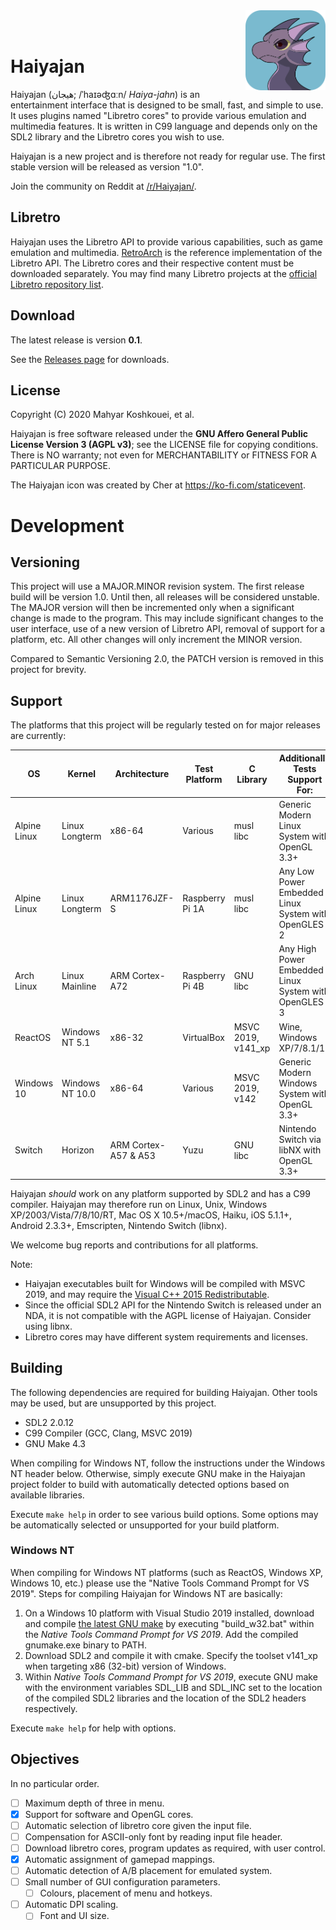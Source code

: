 <img align="right" width="128" height="128" alt="The Haiyajan Icon: Haiya Dragon" src="meta/haiya_dragon_bg_rounded.svg">
<br/><br/>

# Haiyajan

Haiyajan (هیجان; /ˈhaɪəʤɑːn/ *Haiya-jahn*) is an entertainment interface that is designed to
be small, fast, and simple to use. It uses plugins named "Libretro cores" to
provide various emulation and multimedia features. It is written in C99
language and depends only on the SDL2 library and the Libretro cores you wish
to use.

Haiyajan is a new project and is therefore not ready for regular use. The first
stable version will be released as version "1.0".

Join the community on Reddit at [/r/Haiyajan/](https://www.reddit.com/r/Haiyajan/).

## Libretro

Haiyajan uses the Libretro API to provide various capabilities, such as game
emulation and multimedia. [RetroArch](https://github.com/libretro/RetroArch) is
the reference implementation of the Libretro API. The Libretro cores and their
respective content must be downloaded separately. You may find many Libretro
projects at the [official Libretro repository list](https://github.com/libretro/).

## Download

The latest release is version **0.1**.

See the [Releases page](https://github.com/deltabeard/Haiyajan/releases/) for downloads.

## License

Copyright (C) 2020 Mahyar Koshkouei, et al.

Haiyajan is free software released under the **GNU Affero General Public
License Version 3 (AGPL v3)**; see the LICENSE file for copying conditions.
There is NO warranty; not even for MERCHANTABILITY or FITNESS FOR A
PARTICULAR PURPOSE.

The Haiyajan icon was created by Cher at https://ko-fi.com/staticevent.

# Development

## Versioning

This project will use a MAJOR.MINOR revision system. The first release build
will be version 1.0. Until then, all releases will be considered unstable.
The MAJOR version will then be incremented only when a significant change is
made to the program. This may include significant changes to the user interface,
use of a new version of Libretro API, removal of support for a platform, etc.
All other changes will only increment the MINOR version.

Compared to Semantic Versioning 2.0, the PATCH version is removed in this
project for brevity.

## Support

The platforms that this project will be regularly tested on for
major releases are currently:

| OS           | Kernel          | Architecture         | Test Platform   | C Library          | Additionally Tests Support For:                |
|--------------|-----------------|----------------------|-----------------|--------------------|------------------------------------------------|
| Alpine Linux | Linux Longterm  | x86-64               | Various         | musl libc          | Generic Modern Linux System with OpenGL 3.3+   |
| Alpine Linux | Linux Longterm  | ARM1176JZF-S         | Raspberry Pi 1A | musl libc          | Any Low Power Embedded Linux System with OpenGLES 2 |
| Arch Linux   | Linux Mainline  | ARM Cortex-A72       | Raspberry Pi 4B | GNU libc           | Any High Power Embedded Linux System with OpenGLES 3 |
| ReactOS      | Windows NT 5.1  | x86-32               | VirtualBox      | MSVC 2019, v141_xp | Wine, Windows XP/7/8.1/10                      |
| Windows 10   | Windows NT 10.0 | x86-64               | Various         | MSVC 2019, v142    | Generic Modern Windows System with OpenGL 3.3+ |
| Switch       | Horizon         | ARM Cortex-A57 & A53 | Yuzu            | GNU libc           | Nintendo Switch via libNX with OpenGL 3.3+     |


Haiyajan *should* work on any platform supported by SDL2 and has a C99
compiler. Haiyajan may therefore run on Linux, Unix, Windows
XP/2003/Vista/7/8/10/RT, Mac OS X 10.5+/macOS, Haiku, iOS 5.1.1+, Android 2.3.3+,
Emscripten, Nintendo Switch (libnx).

We welcome bug reports and contributions for all platforms.

Note:
- Haiyajan executables built for Windows will be compiled with MSVC 2019, and
may require the
[Visual C++ 2015 Redistributable](https://support.microsoft.com/en-us/help/2977003/the-latest-supported-visual-c-downloads).
- Since the official SDL2 API for the Nintendo Switch is released under an NDA,
it is not compatible with the AGPL license of Haiyajan. Consider using libnx.
- Libretro cores may have different system requirements and licenses.

## Building

The following dependencies are required for building Haiyajan. Other tools
may be used, but are unsupported by this project.
- SDL2 2.0.12
- C99 Compiler (GCC, Clang, MSVC 2019)
- GNU Make 4.3

When compiling for Windows NT, follow the instructions under the Windows NT
header below. Otherwise, simply execute GNU make in the Haiyajan project folder
to build with automatically detected options based on available libraries.

Execute `make help` in order to see various build options. Some options may be
automatically selected or unsupported for your build platform.

### Windows NT

When compiling for Windows NT platforms (such as ReactOS, Windows XP, Windows 10, etc.)
please use the "Native Tools Command Prompt for VS 2019". Steps for compiling
Haiyajan for Windows NT are basically:

1. On a Windows 10 platform with Visual Studio 2019 installed, download and
   compile [the latest GNU make](http://ftpmirror.gnu.org/make/) by executing
   "build_w32.bat" within the *Native Tools Command Prompt for VS 2019*. Add
   the compiled gnumake.exe binary to PATH.
2. Download SDL2 and compile it with cmake. Specify the toolset v141_xp when
   targeting x86 (32-bit) version of Windows.
3. Within *Native Tools Command Prompt for VS 2019*, execute GNU make with the
   environment variables SDL_LIB and SDL_INC set to the location of the
   compiled SDL2 libraries and the location of the SDL2 headers respectively.

Execute `make help` for help with options.

## Objectives

In no particular order.

- [ ] Maximum depth of three in menu.
- [x] Support for software and OpenGL cores.
- [ ] Automatic selection of libretro core given the input file.
- [ ] Compensation for ASCII-only font by reading input file header.
- [ ] Download libretro cores, program updates as required, with user control.
- [x] Automatic assignment of gamepad mappings.
- [ ] Automatic detection of A/B placement for emulated system.
- [ ] Small number of GUI configuration parameters.
  - [ ] Colours, placement of menu and hotkeys.
- [ ] Automatic DPI scaling.
  - [ ] Font and UI size.
